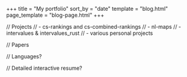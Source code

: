+++
title = "My portfolio"
sort_by = "date"
template = "blog.html"
page_template = "blog-page.html"
+++

// Projects
// - cs-rankings and cs-combined-rankings
// - nl-maps
// - intervalues & intervalues_rust
// - various personal projects

// Papers

// Languages?

// Detailed interactive resume?
